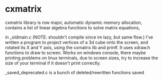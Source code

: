 # cxmatrix
cxmatrix library is row major,
automatic dynamic memory allocation,
contains a list of linear algebra functions to solve matrix equations,

in _oldmain.c (NOTE: shouldn't compile since im lazy, but same flow.) I've written a program to project vertices of a 3d cube onto the screen, and rotated its X and Y axis, using the cxmatrix lib and printf. It uses xdraw.h functions to draw to screen. Works on windows console, there maybe printing problems on linux terminals, due to screen sizes, try to increase the size of your terminal if it doesn't print correctly.

_saved_deprecated.c is a bunch of deleted/rewritten functions saved
